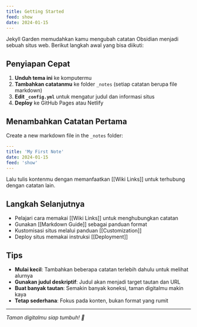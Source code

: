 ```yaml
---
title: Getting Started
feed: show
date: 2024-01-15
---
```


Jekyll Garden memudahkan kamu mengubah catatan Obsidian menjadi sebuah situs web. Berikut langkah awal yang bisa diikuti:

## Penyiapan Cepat

1. **Unduh tema ini** ke komputermu
2. **Tambahkan catatanmu** ke folder `_notes` (setiap catatan berupa file markdown)
3. **Edit `_config.yml`** untuk mengatur judul dan informasi situs
4. **Deploy** ke GitHub Pages atau Netlify

## Menambahkan Catatan Pertama

Create a new markdown file in the `_notes` folder:

```yaml
---
title: 'My First Note'
date: 2024-01-15
feed: 'show'
---
```

Lalu tulis kontenmu dengan memanfaatkan [[Wiki Links]] untuk terhubung dengan catatan lain.

## Langkah Selanjutnya

- Pelajari cara memakai [[Wiki Links]] untuk menghubungkan catatan
- Gunakan [[Markdown Guide]] sebagai panduan format
- Kustomisasi situs melalui panduan [[Customization]]
- Deploy situs memakai instruksi [[Deployment]]

## Tips

- **Mulai kecil**: Tambahkan beberapa catatan terlebih dahulu untuk melihat alurnya
- **Gunakan judul deskriptif**: Judul akan menjadi target tautan dan URL
- **Buat banyak tautan**: Semakin banyak koneksi, taman digitalmu makin kaya
- **Tetap sederhana**: Fokus pada konten, bukan format yang rumit

---

_Taman digitalmu siap tumbuh! 🌱_
